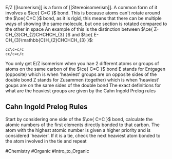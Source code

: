 E/Z [[Isomerism]] is a form of [[Stereoisomerism]]. A common form of it involves a $\ce{ C=C }$ bond. This is because atoms can't rotate around the $\ce{ C=C }$ bond, as it is rigid, this means that there can be multiple ways of showing the same molecule, but one section is rotated compared to the other in space
An example of this is the distinction between $\ce{ Z-CH_{3}CH_{2}CHCHCH_{3} }$ and $\ce{ E-CH_{3}\mathbb{C}H_{2}CHCHCH_{3} }$:
```smiles
cc\c=c/c
cc/c=c/c
```
You only get E/Z isomerism when you hae 2 different atoms or groups of atoms on the same carbon of the $\ce{ C=C }$ bond
E stands for Entgagen (opposite) which is when 'heaviest' groups are on opposite sides of the double bond
Z stands for Zusammen (together) which is when 'heaviest' goups are on the same sides of the double bond
The exact definitions for what are the heaviest groups are given by the Cahn Ingold Prelog rules
## Cahn Ingold Prelog Rules
Start by considering one side of the $\ce{ C=C }$ bond, calculate the atomic numbers of the first elements directly bonded to that carbon. The atom with the highest atomic number is given a higher priority and is considered 'heavier'. If it is a tie, check the next heaviest atom bonded to the atom involved in the tie and repeat

#Chemistry #Organic #Intro_to_Organic 